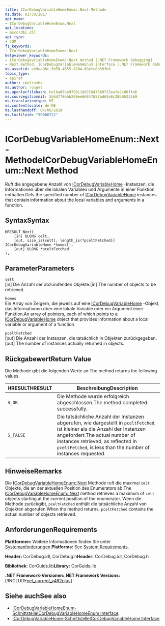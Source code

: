 ```yaml
---
title: ICorDebugVariableHomeEnum::Next-Methode
ms.date: 03/30/2017
api_name:
- ICorDebugVariableHomeEnum.Next
api_location:
- mscordbi.dll
api_type:
- COM
f1_keywords:
- ICorDebugVariableHomeEnum::Next
helpviewer_keywords:
- ICorDebugVariableHomeEnum::Next method [.NET Framework debugging]
- Next method, ICorDebugVariableHomeEnum interface [.NET Framework debugging]
ms.assetid: eb9ea96c-5b58-4655-8104-094fc8b393b8
topic_type:
- apiref
author: rpetrusha
ms.author: ronpet
ms.openlocfilehash: be1ba87ae979911dd21647569725eafa2c80ffa6
ms.sourcegitcommit: 5b6d778ebb269ee6684fb57ad69a8c28b06235b9
ms.translationtype: MT
ms.contentlocale: de-DE
ms.lasthandoff: 04/08/2019
ms.locfileid: "59080722"
---
```

# <a name="icordebugvariablehomeenumnext-method"></a><span data-ttu-id="3882e-102">ICorDebugVariableHomeEnum::Next-Methode</span><span class="sxs-lookup"><span data-stu-id="3882e-102">ICorDebugVariableHomeEnum::Next Method</span></span>
<span data-ttu-id="3882e-103">Ruft die angegebene Anzahl von [ICorDebugVariableHome](../../../../docs/framework/unmanaged-api/debugging/icordebugvariablehome-interface.md) -Instanzen, die Informationen über die lokalen Variablen und Argumente in einer Funktion enthalten.</span><span class="sxs-lookup"><span data-stu-id="3882e-103">Gets the specified number of [ICorDebugVariableHome](../../../../docs/framework/unmanaged-api/debugging/icordebugvariablehome-interface.md) instances that contain information about the local variables and arguments in a function.</span></span>  
  
## <a name="syntax"></a><span data-ttu-id="3882e-104">Syntax</span><span class="sxs-lookup"><span data-stu-id="3882e-104">Syntax</span></span>  
  
```  
HRESULT Next(  
    [in] ULONG celt,  
    [out, size_is(celt), length_is(*pceltFetched)] ICorDebugVariableHome *homes[],  
    [out] ULONG *pceltFetched  
);  
```  
  
## <a name="parameters"></a><span data-ttu-id="3882e-105">Parameter</span><span class="sxs-lookup"><span data-stu-id="3882e-105">Parameters</span></span>  
 `celt`  
 <span data-ttu-id="3882e-106">[in] Die Anzahl der abzurufenden Objekte.</span><span class="sxs-lookup"><span data-stu-id="3882e-106">[in] The number of objects to be retrieved.</span></span>  
  
 `homes`  
 <span data-ttu-id="3882e-107">Ein Array von Zeigern, die jeweils auf eine [ICorDebugVariableHome](../../../../docs/framework/unmanaged-api/debugging/icordebugvariablehome-interface.md) -Objekt, das Informationen über eine lokale Variable oder ein Argument einer Funktion.</span><span class="sxs-lookup"><span data-stu-id="3882e-107">An array of pointers, each of which points to a [ICorDebugVariableHome](../../../../docs/framework/unmanaged-api/debugging/icordebugvariablehome-interface.md) object that provides information about  a local variable or argument of a function.</span></span>  
  
 `pceltFetched`  
 <span data-ttu-id="3882e-108">[out] Die Anzahl der Instanzen, die tatsächlich in Objekten zurückgegeben.</span><span class="sxs-lookup"><span data-stu-id="3882e-108">[out] The number of instances actually returned in objects.</span></span>  
  
## <a name="return-value"></a><span data-ttu-id="3882e-109">Rückgabewert</span><span class="sxs-lookup"><span data-stu-id="3882e-109">Return Value</span></span>  
 <span data-ttu-id="3882e-110">Die Methode gibt die folgenden Werte an.</span><span class="sxs-lookup"><span data-stu-id="3882e-110">The method returns the following values.</span></span>  
  
|<span data-ttu-id="3882e-111">HRESULT</span><span class="sxs-lookup"><span data-stu-id="3882e-111">HRESULT</span></span>|<span data-ttu-id="3882e-112">Beschreibung</span><span class="sxs-lookup"><span data-stu-id="3882e-112">Description</span></span>|  
|-------------|-----------------|  
|`S_OK`|<span data-ttu-id="3882e-113">Die Methode wurde erfolgreich abgeschlossen.</span><span class="sxs-lookup"><span data-stu-id="3882e-113">The method completed successfully.</span></span>|  
|`S_FALSE`|<span data-ttu-id="3882e-114">Die tatsächliche Anzahl der Instanzen abgerufen, wie dargestellt in `pceltFetched`, ist kleiner als die Anzahl der Instanzen angefordert.</span><span class="sxs-lookup"><span data-stu-id="3882e-114">The actual number of instances retrieved, as reflected in `pceltFetched`, is less than the number of instances requested.</span></span>|  
  
## <a name="remarks"></a><span data-ttu-id="3882e-115">Hinweise</span><span class="sxs-lookup"><span data-stu-id="3882e-115">Remarks</span></span>  
 <span data-ttu-id="3882e-116">Die [ICorDebugVariableHomeEnum::Next](../../../../docs/framework/unmanaged-api/debugging/icordebugvariablehomeenum-next-method.md) Methode ruft die maximal `celt` Objekte, die an der aktuellen Position des Enumerators ab.</span><span class="sxs-lookup"><span data-stu-id="3882e-116">The [ICorDebugVariableHomeEnum::Next](../../../../docs/framework/unmanaged-api/debugging/icordebugvariablehomeenum-next-method.md) method retrieves a maximum of  `celt` objects starting at the current position of the enumerator.</span></span> <span data-ttu-id="3882e-117">Wenn die Methode zurückgibt, `pceltFetched` enthält die tatsächliche Anzahl von Objekten abgerufen.</span><span class="sxs-lookup"><span data-stu-id="3882e-117">When the method returns, `pceltFetched` contains the actual number of objects retrieved.</span></span>  
  
## <a name="requirements"></a><span data-ttu-id="3882e-118">Anforderungen</span><span class="sxs-lookup"><span data-stu-id="3882e-118">Requirements</span></span>  
 <span data-ttu-id="3882e-119">**Plattformen:** Weitere Informationen finden Sie unter [Systemanforderungen](../../../../docs/framework/get-started/system-requirements.md).</span><span class="sxs-lookup"><span data-stu-id="3882e-119">**Platforms:** See [System Requirements](../../../../docs/framework/get-started/system-requirements.md).</span></span>  
  
 <span data-ttu-id="3882e-120">**Header:** CorDebug.idl, CorDebug.h</span><span class="sxs-lookup"><span data-stu-id="3882e-120">**Header:** CorDebug.idl, CorDebug.h</span></span>  
  
 <span data-ttu-id="3882e-121">**Bibliothek:** CorGuids.lib</span><span class="sxs-lookup"><span data-stu-id="3882e-121">**Library:** CorGuids.lib</span></span>  
  
 **<span data-ttu-id="3882e-122">.NET Framework-Versionen:</span><span class="sxs-lookup"><span data-stu-id="3882e-122">.NET Framework Versions:</span></span>** [!INCLUDE[net_current_v462plus](../../../../includes/net-current-v462plus-md.md)]  
  
## <a name="see-also"></a><span data-ttu-id="3882e-123">Siehe auch</span><span class="sxs-lookup"><span data-stu-id="3882e-123">See also</span></span>

- [<span data-ttu-id="3882e-124">ICorDebugVariableHomeEnum-Schnittstelle</span><span class="sxs-lookup"><span data-stu-id="3882e-124">ICorDebugVariableHomeEnum Interface</span></span>](../../../../docs/framework/unmanaged-api/debugging/icordebugvariablehomeenum-interface.md)
- [<span data-ttu-id="3882e-125">ICorDebugVariableHome-Schnittstelle</span><span class="sxs-lookup"><span data-stu-id="3882e-125">ICorDebugVariableHome Interface</span></span>](../../../../docs/framework/unmanaged-api/debugging/icordebugvariablehome-interface.md)
